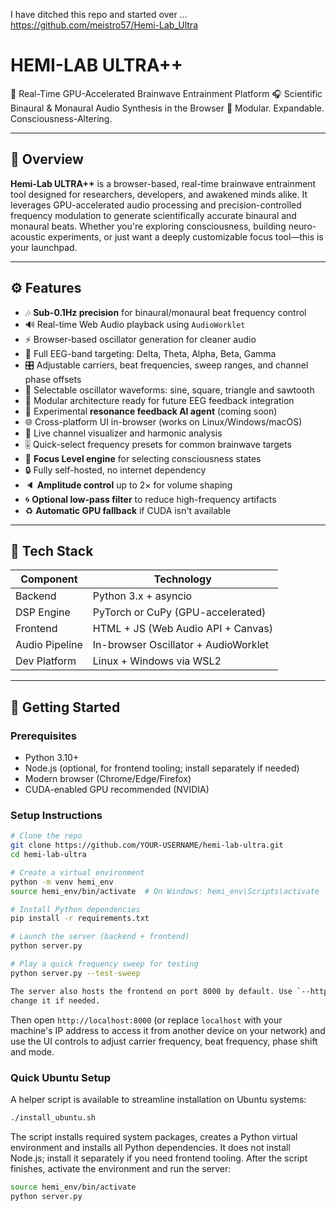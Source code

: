 I have ditched this repo and started over ... https://github.com/meistro57/Hemi-Lab_Ultra  


# HEMI-LAB ULTRA++

🧠 Real-Time GPU-Accelerated Brainwave Entrainment Platform
🎧 Scientific Binaural & Monaural Audio Synthesis in the Browser
🚀 Modular. Expandable. Consciousness-Altering.

---

## 🌟 Overview

**Hemi-Lab ULTRA++** is a browser-based, real-time brainwave entrainment tool designed for researchers, developers, and awakened minds alike. It leverages GPU-accelerated audio processing and precision-controlled frequency modulation to generate scientifically accurate binaural and monaural beats. Whether you're exploring consciousness, building neuro-acoustic experiments, or just want a deeply customizable focus tool—this is your launchpad.

---

## ⚙️ Features

- 🎶 **Sub-0.1Hz precision** for binaural/monaural beat frequency control
- 🔊 Real-time Web Audio playback using `AudioWorklet`
- ⚡ Browser-based oscillator generation for cleaner audio
- 🧪 Full EEG-band targeting: Delta, Theta, Alpha, Beta, Gamma
- 🎛️ Adjustable carriers, beat frequencies, sweep ranges, and channel phase offsets
- 🎵 Selectable oscillator waveforms: sine, square, triangle and sawtooth
- 🧬 Modular architecture ready for future EEG feedback integration
- 🧠 Experimental **resonance feedback AI agent** (coming soon)
- 🌐 Cross-platform UI in-browser (works on Linux/Windows/macOS)
- 🎨 Live channel visualizer and harmonic analysis
- 🎚️ Quick-select frequency presets for common brainwave targets
- 🧘 **Focus Level engine** for selecting consciousness states
- 🔒 Fully self-hosted, no internet dependency
- 🔈 **Amplitude control** up to 2× for volume shaping
- 🌀 **Optional low-pass filter** to reduce high-frequency artifacts
- ♻️ **Automatic GPU fallback** if CUDA isn't available

---

## 🧰 Tech Stack

| Component       | Technology                          |
|----------------|--------------------------------------|
| Backend         | Python 3.x + asyncio                 |
| DSP Engine      | PyTorch or CuPy (GPU-accelerated)   |
| Frontend        | HTML + JS (Web Audio API + Canvas)  |
| Audio Pipeline  | In-browser Oscillator + AudioWorklet |
| Dev Platform    | Linux + Windows via WSL2             |

---

## 🚀 Getting Started

### Prerequisites

- Python 3.10+
- Node.js (optional, for frontend tooling; install separately if needed)
- Modern browser (Chrome/Edge/Firefox)
- CUDA-enabled GPU recommended (NVIDIA)

### Setup Instructions

```bash
# Clone the repo
git clone https://github.com/YOUR-USERNAME/hemi-lab-ultra.git
cd hemi-lab-ultra

# Create a virtual environment
python -m venv hemi_env
source hemi_env/bin/activate  # On Windows: hemi_env\Scripts\activate

# Install Python dependencies
pip install -r requirements.txt

# Launch the server (backend + frontend)
python server.py

# Play a quick frequency sweep for testing
python server.py --test-sweep

The server also hosts the frontend on port 8000 by default. Use `--http-port` to
change it if needed.
```

Then open `http://localhost:8000` (or replace `localhost` with your machine's IP address to access it from another device on your network) and use the UI controls to adjust carrier frequency, beat frequency, phase shift and mode.

### Quick Ubuntu Setup

A helper script is available to streamline installation on Ubuntu systems:

```bash
./install_ubuntu.sh
```

The script installs required system packages, creates a Python virtual environment and installs all Python dependencies. It does not install Node.js; install it separately if you need frontend tooling. After the script finishes, activate the environment and run the server:

```bash
source hemi_env/bin/activate
python server.py
```

